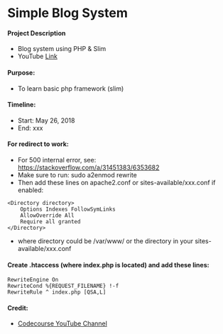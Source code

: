 # Simple Blog System

#### Project Description
- Blog system using PHP & Slim
- YouTube [Link](https://www.youtube.com/watch?v=sRfYgco3xo4)

#### Purpose:
- To learn basic php framework (slim)

#### Timeline:
- Start: May 26, 2018
- End: xxx

#### For redirect to work:
- For 500 internal error, see: https://stackoverflow.com/a/31451383/6353682
- Make sure to run: sudo a2enmod rewrite
- Then add these lines on apache2.conf or sites-available/xxx.conf if enabled:

```
<Directory directory>
    Options Indexes FollowSymLinks
    AllowOverride All
    Require all granted
</Directory>
```
- where directory could be /var/www/ or the directory in your sites-available/xxx.conf

#### Create .htaccess (where index.php is located) and add these lines:

```
RewriteEngine On
RewriteCond %{REQUEST_FILENAME} !-f
RewriteRule ^ index.php [QSA,L]
```

#### Credit:
- [Codecourse YouTube Channel](https://www.youtube.com/user/phpacademy/about)
